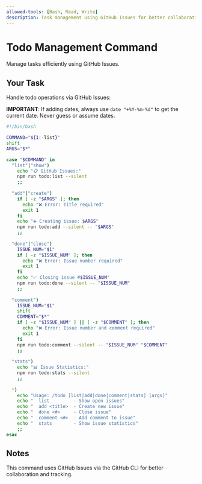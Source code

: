 ```yaml
---
allowed-tools: [Bash, Read, Write]
description: Task management using GitHub Issues for better collaboration and tracking
---
```


# Todo Management Command

Manage tasks efficiently using GitHub Issues.

## Your Task
Handle todo operations via GitHub Issues:

**IMPORTANT**: If adding dates, always use `date "+%Y-%m-%d"` to get the current date. Never guess or assume dates.

```bash
#!/bin/bash

COMMAND="${1:-list}"
shift
ARGS="$*"

case "$COMMAND" in
  "list"|"show")
    echo "📋 GitHub Issues:"
    npm run todo:list --silent
    ;;
    
  "add"|"create")
    if [ -z "$ARGS" ]; then
      echo "❌ Error: Title required"
      exit 1
    fi
    echo "➕ Creating issue: $ARGS"
    npm run todo:add --silent -- "$ARGS"
    ;;
    
  "done"|"close")
    ISSUE_NUM="$1"
    if [ -z "$ISSUE_NUM" ]; then
      echo "❌ Error: Issue number required"
      exit 1
    fi
    echo "✅ Closing issue #$ISSUE_NUM"
    npm run todo:done --silent -- "$ISSUE_NUM"
    ;;
    
  "comment")
    ISSUE_NUM="$1"
    shift
    COMMENT="$*"
    if [ -z "$ISSUE_NUM" ] || [ -z "$COMMENT" ]; then
      echo "❌ Error: Issue number and comment required"
      exit 1
    fi
    npm run todo:comment --silent -- "$ISSUE_NUM" "$COMMENT"
    ;;
    
  "stats")
    echo "📊 Issue Statistics:"
    npm run todo:stats --silent
    ;;
    
  *)
    echo "Usage: /todo [list|add|done|comment|stats] [args]"
    echo "  list         - Show open issues"
    echo "  add <title>  - Create new issue"
    echo "  done <#>     - Close issue"
    echo "  comment <#>  - Add comment to issue"
    echo "  stats        - Show issue statistics"
    ;;
esac
```

## Notes

This command uses GitHub Issues via the GitHub CLI for better collaboration and tracking.